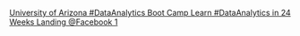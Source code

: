 [University of Arizona #DataAnalytics Boot Camp   Learn #DataAnalytics in 24 Weeks   Landing @Facebook 1](https://qi.tc/qi/111075)